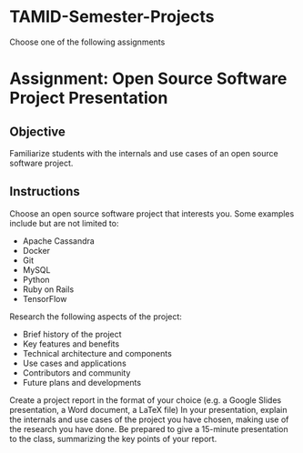 # TAMID-Semester-Projects

Choose one of the following assignments

# Assignment: Open Source Software Project Presentation

## Objective

Familiarize students with the internals and use cases of an open source software project.

## Instructions

Choose an open source software project that interests you. Some examples include but are not limited to:
- Apache Cassandra
- Docker
- Git
- MySQL
- Python
- Ruby on Rails
- TensorFlow

Research the following aspects of the project:
- Brief history of the project
- Key features and benefits
- Technical architecture and components
- Use cases and applications
- Contributors and community
- Future plans and developments

Create a project report in the format of your choice (e.g. a Google Slides presentation, a Word document, a LaTeX file)
In your presentation, explain the internals and use cases of the project you have chosen, making use of the research you have done.
Be prepared to give a 15-minute presentation to the class, summarizing the key points of your report.
